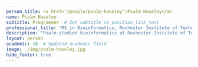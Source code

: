 ```yaml
---
person_title: <a href="/people/psalm-haseley">Psalm Haseley</a>
name: Psalm Haseley
subtitle: Programmer  # Set subtitle to position_link_text
professional_title: "MS in Bioinformatics, Rochester Institute of Technology, Programmer (2010-2015)"
description: "Psalm studied bioinformatics at Rochester Institute of Technology and joined the lab in Dec 2010. She works on a variety of projects in cancer genomics and epigenetics."
layout: person
academic: 10  # Updated academic field
image: ./img/psalm-haseley.jpg
hide_footer: true
---
```

